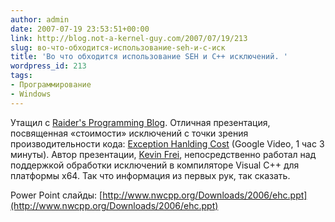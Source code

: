 ```yaml
---
author: admin
date: 2007-07-19 23:53:51+00:00
link: http://blog.not-a-kernel-guy.com/2007/07/19/213
slug: во-что-обходится-использование-seh-и-c-иск
title: 'Во что обходится использование SEH и C++ исключений. '
wordpress_id: 213
tags:
- Программирование
- Windows
---
```


Утащил c [Raider's Programming Blog](http://dvinogradov.blogspot.com/2007/07/exception-handling-cost.html). Отличная презентация, посвященная «стоимости» исключений с точки зрения производительности кода: [Exception Hanlding Cost](http://video.google.com/videoplay?docid=9169999597330548749) (Google Video, 1 час 3 минуты). Автор презентации, [Kevin Frei](http://blogs.msdn.com/freik/), непосредственно работал над поддержкой обработки исключений в компиляторе Visual C++ для платформы x64. Так что информация из первых рук, так сказать.

Power Point слайды: [http://www.nwcpp.org/Downloads/2006/ehc.ppt](http://www.nwcpp.org/Downloads/2006/ehc.ppt)
